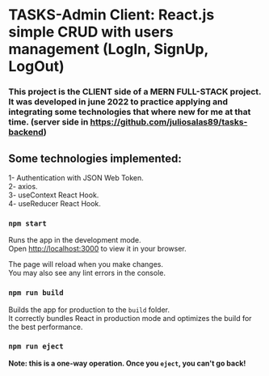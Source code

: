 # TASKS-Admin Client: React.js simple CRUD with users management (LogIn, SignUp, LogOut)

### This project is the CLIENT side of a MERN FULL-STACK project. It was developed in june 2022 to practice applying and integrating some technologies that where new for me at that time. (server side in https://github.com/juliosalas89/tasks-backend)

## Some technologies implemented:
1- Authentication with JSON Web Token.\
2- axios.\
3- useContext React Hook.\
4- useReducer React Hook.


### `npm start`

Runs the app in the development mode.\
Open [http://localhost:3000](http://localhost:3000) to view it in your browser.

The page will reload when you make changes.\
You may also see any lint errors in the console.

### `npm run build`

Builds the app for production to the `build` folder.\
It correctly bundles React in production mode and optimizes the build for the best performance.

### `npm run eject`

**Note: this is a one-way operation. Once you `eject`, you can't go back!**
